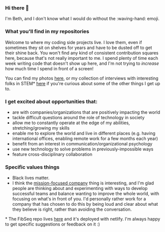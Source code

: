### Hi there 👋
I'm Beth, and I don't know what I would do without the :waving-hand: emoji.

### What you'll find in my repositories

Welcome to where my coding side projects live. I love them, even if sometimes they sit on shelves for years and have to be dusted off to get their shine back. You won't find any kind of consistent contribution squares here, because that's not really important to me. I spend plenty of time each week writing code that doesn't show up here, and I'm not trying to <i>increase</i> how much time I spend in front of a screen!

You can find my photos <a href="http://bethcrane.photos">here</a>, or my collection of interviews with interesting folks in STEM* <a href="https://fibonaccisequinsblog.com/">here</a> if you're curious about some of the other things I get up to. 

### I get excited about opportunities that:
- are with companies/organizations that are positively impacting the world
- tackle difficult questions around the role of technology in society
- allow me to constantly operate at the edge of my abilities, stretching/growing my skills
- enable me to explore the world and live in different places (e.g. having international offices, enabling remote work for a few months each year)
- benefit from an interest in communication/organizational psychology
- use new technology to solve problems in previously-impossible ways
- feature cross-disciplinary collaboration

### Specific values things
- Black lives matter.
- I think the <a href="https://blog.coinbase.com/coinbase-is-a-mission-focused-company-af882df8804">mission-focused company</a> thing is interesting, and I'm glad people are thinking about and experimenting with ways to develop successful teams and balance wanting to improve the whole world, with focusing on what's in front of you. I'd personally rather work for a company that has chosen to do this by being loud and clear about what they believe is right, rather than avoiding the conversation.

\* The FibSeq repo lives <a href="https://github.com/abethcrane/fibonacci-sequins">here</a> and it's deployed with netlify. I'm always happy to get specific suggestions or feedback on it :)
